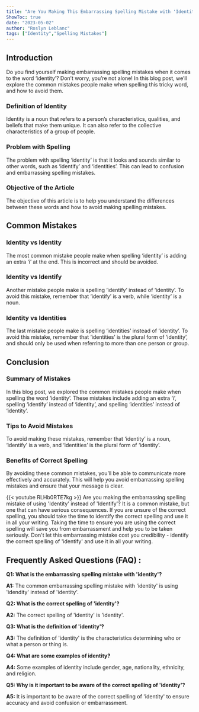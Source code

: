 ```yaml
---
title: "Are You Making This Embarrassing Spelling Mistake with 'Identity'? Find Out Now!"
ShowToc: true 
date: "2023-05-02"
author: "Roslyn Leblanc" 
tags: ["Identity","Spelling Mistakes"]
---
```

## Introduction

Do you find yourself making embarrassing spelling mistakes when it comes to the word ‘identity’? Don’t worry, you’re not alone! In this blog post, we’ll explore the common mistakes people make when spelling this tricky word, and how to avoid them.

### Definition of Identity

Identity is a noun that refers to a person’s characteristics, qualities, and beliefs that make them unique. It can also refer to the collective characteristics of a group of people.

### Problem with Spelling

The problem with spelling ‘identity’ is that it looks and sounds similar to other words, such as ‘identify’ and ‘identities’. This can lead to confusion and embarrassing spelling mistakes.

### Objective of the Article

The objective of this article is to help you understand the differences between these words and how to avoid making spelling mistakes.

## Common Mistakes

### Identity vs Identity

The most common mistake people make when spelling ‘identity’ is adding an extra ‘i’ at the end. This is incorrect and should be avoided.

### Identity vs Identify

Another mistake people make is spelling ‘identify’ instead of ‘identity’. To avoid this mistake, remember that ‘identify’ is a verb, while ‘identity’ is a noun.

### Identity vs Identities

The last mistake people make is spelling ‘identities’ instead of ‘identity’. To avoid this mistake, remember that ‘identities’ is the plural form of ‘identity’, and should only be used when referring to more than one person or group.

## Conclusion

### Summary of Mistakes

In this blog post, we explored the common mistakes people make when spelling the word ‘identity’. These mistakes include adding an extra ‘i’, spelling ‘identify’ instead of ‘identity’, and spelling ‘identities’ instead of ‘identity’.

### Tips to Avoid Mistakes

To avoid making these mistakes, remember that ‘identity’ is a noun, ‘identify’ is a verb, and ‘identities’ is the plural form of ‘identity’.

### Benefits of Correct Spelling

By avoiding these common mistakes, you’ll be able to communicate more effectively and accurately. This will help you avoid embarrassing spelling mistakes and ensure that your message is clear.

{{< youtube RLHb0RTE7kg >}} 
Are you making the embarrassing spelling mistake of using 'Identity' instead of 'Identify'? It is a common mistake, but one that can have serious consequences. If you are unsure of the correct spelling, you should take the time to identify the correct spelling and use it in all your writing. Taking the time to ensure you are using the correct spelling will save you from embarrassment and help you to be taken seriously. Don't let this embarrassing mistake cost you credibility - identify the correct spelling of 'identify' and use it in all your writing.

## Frequently Asked Questions (FAQ) :
**Q1: What is the embarrassing spelling mistake with 'identity'?**

**A1:** The common embarrassing spelling mistake with 'identity' is using 'idendity' instead of 'identity'. 

**Q2: What is the correct spelling of 'identity'?**

**A2:** The correct spelling of 'identity' is 'identity'.

**Q3: What is the definition of 'identity'?**

**A3:** The definition of 'identity' is the characteristics determining who or what a person or thing is. 

**Q4: What are some examples of identity?**

**A4:** Some examples of identity include gender, age, nationality, ethnicity, and religion. 

**Q5: Why is it important to be aware of the correct spelling of 'identity'?**

**A5:** It is important to be aware of the correct spelling of 'identity' to ensure accuracy and avoid confusion or embarrassment.






